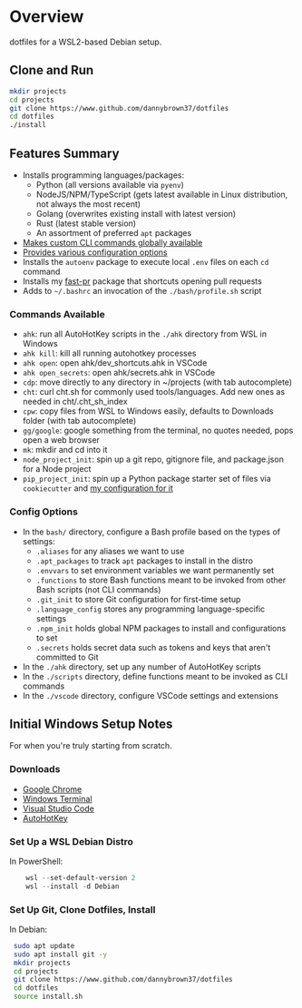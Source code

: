 # Overview

dotfiles for a WSL2-based Debian setup.

## Clone and Run

``` bash
mkdir projects
cd projects
git clone https://www.github.com/dannybrown37/dotfiles
cd dotfiles
./install
```

## Features Summary

* Installs programming languages/packages:
  * Python (all versions available via `pyenv`)
  * NodeJS/NPM/TypeScript (gets latest available in Linux distribution, not always the most recent)
  * Golang (overwrites existing install with latest version)
  * Rust (latest stable version)
  * An assortment of preferred `apt` packages
* [Makes custom CLI commands globally available](#commands-available)
* [Provides various configuration options](#config-options)
* Installs the `autoenv` package to execute local `.env` files on each `cd` command
* Installs my [fast-pr](https://www.github.com/dannybrown37/fast-pr) package that shortcuts opening pull requests
* Adds to `~/.bashrc` an invocation of the `./bash/profile.sh` script

### Commands Available

* `ahk`: run all AutoHotKey scripts in the `./ahk` directory from WSL in Windows
* `ahk kill`: kill all running autohotkey processes
* `ahk open`: open ahk/dev_shortcuts.ahk in VSCode
* `ahk open_secrets`: open ahk/secrets.ahk in VSCode
* `cdp`: move directly to any directory in ~/projects (with tab autocomplete)
* `cht`: curl cht.sh for commonly used tools/languages. Add new ones as needed in cht/.cht_sh_index
* `cpw`: copy files from WSL to Windows easily, defaults to Downloads folder (with tab autocomplete)
* `gg/google`: google something from the terminal, no quotes needed, pops open a web browser
* `mk`: mkdir and cd into it
* `node_project_init`: spin up a git repo, gitignore file, and package.json for a Node project
* `pip_project_init`: spin up a Python package starter set of files via `cookiecutter` and [my configuration for it](https://github.com/dannybrown37/pip_package_cookiecutter)

### Config Options

* In the `bash/` directory, configure a Bash profile based on the types of settings:
  * `.aliases` for any aliases we want to use
  * `.apt_packages` to track `apt` packages to install in the distro
  * `.envvars` to set environment variables we want permanently set
  * `.functions` to store Bash functions meant to be invoked from other Bash scripts (not CLI commands)
  * `.git_init` to store Git configuration for first-time setup
  * `.language_config` stores any programming language-specific settings
  * `.npm_init` holds global NPM packages to install and configurations to set
  * `.secrets` holds secret data such as tokens and keys that aren't committed to Git
* In the `./ahk` directory, set up any number of AutoHotKey scripts
* In the `./scripts` directory, define functions meant to be invoked as CLI commands
* In the `./vscode` directory, configure VSCode settings and extensions

## Initial Windows Setup Notes

For when you're truly starting from scratch.

### Downloads

* [Google Chrome](https://www.google.com/search?q=google+chrome+download)
* [Windows Terminal](https://www.google.com/search?q=windows+terminal+download)
* [Visual Studio Code](https://www.google.com/search?q=vs+code+download)
* [AutoHotKey](https://www.autohotkey.com/download/)

### Set Up a WSL Debian Distro

In PowerShell:

``` powershell
    wsl --set-default-version 2
    wsl --install -d Debian
```

### Set Up Git, Clone Dotfiles, Install

In Debian:

``` bash
 sudo apt update
 sudo apt install git -y
 mkdir projects
 cd projects
 git clone https://www.github.com/dannybrown37/dotfiles
 cd dotfiles
 source install.sh
```
